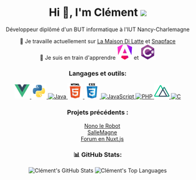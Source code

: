<h1 align="center">Hi 👋, I'm Clément <img src="https://media.giphy.com/media/hvRJCLFzcasrR4ia7z/giphy.gif" height="40"/></h1>

<p align="center">Développeur diplômé d'un BUT informatique à l'IUT Nancy-Charlemagne</p>

<p align="center">
  🔭 Je travaille actuellement sur <a href="https://lamaisondilatte.com/" target="_blank">La Maison Di Latte</a> et <a href="https://github.com/ClemGrom/snapeface" target="_blank">Snapface</a><br> 
  🌱 Je suis en train d'apprendre <img src="https://raw.githubusercontent.com/devicons/devicon/master/icons/angular/angular-original.svg" width="40" height="40"/> et <img src="https://raw.githubusercontent.com/devicons/devicon/master/icons/csharp/csharp-original.svg" width="40" height="40"/>
</p>

<h3 align="center">Langages et outils:</h3>

<p align="center">
  <a href="https://vuejs.org/" target="_blank">
    <img src="https://raw.githubusercontent.com/devicons/devicon/master/icons/vuejs/vuejs-original.svg" alt="Vue.js" width="40" height="40"/> 
  </a>
  <a href="https://www.python.org" target="_blank">
    <img src="https://raw.githubusercontent.com/devicons/devicon/master/icons/python/python-original.svg" alt="Python" width="40" height="40"/> 
  </a> 
  <a href="https://www.java.com/fr/" target="_blank">
    <img src="https://raw.githubusercontent.com/jmnote/z-icons/master/svg/java.svg" alt="Java" width="40" height="40"/> 
  </a>
  <a href="https://www.w3.org/html/" target="_blank">
    <img src="https://raw.githubusercontent.com/devicons/devicon/master/icons/html5/html5-original-wordmark.svg" alt="HTML5" width="40" height="40"/> 
  </a>
  <a href="https://www.w3schools.com/css/" target="_blank">
    <img src="https://raw.githubusercontent.com/devicons/devicon/master/icons/css3/css3-original-wordmark.svg" alt="CSS3" width="40" height="40"/> 
  </a>
  <a href="https://developer.mozilla.org/fr/docs/Web/JavaScript" target="_blank">
    <img src="https://raw.githubusercontent.com/jmnote/z-icons/master/svg/javascript.svg" alt="JavaScript" width="40" height="40"/> 
  </a>
  <a href="https://www.php.net/manual/fr/intro-whatis.php" target="_blank">
    <img src="https://raw.githubusercontent.com/jmnote/z-icons/master/svg/php.svg" alt="PHP" width="40" height="40"/> 
  </a>
  <a href="https://nuxt.com/" target="_blank">
    <img src="https://raw.githubusercontent.com/devicons/devicon/master/icons/nuxtjs/nuxtjs-original.svg" alt="Nuxt.js" width="40" height="40"/>
  </a>
  <a href="https://en.wikipedia.org/wiki/C_(programming_language)" target="_blank">
    <img src="https://upload.wikimedia.org/wikipedia/commons/thumb/1/18/C_Programming_Language.svg/280px-C_Programming_Language.svg.png" alt="C" width="40" height="40"/>
  </a>
</p>

<h3 align="center">Projets précédents :</h3>

<div align="center">
  <ul style="list-style: none;">
    <li><a href="https://github.com/ClemGrom/NonoLERobot_Gromangin_Termine_Holder_Waltispurger_Serrier" target="_blank">Nono le Robot</a></li>
    <li><a href="https://github.com/IUTNancyCharlemagne/SalleMagne" target="_blank">SalleMagne</a></li>
    <li><a href="https://github.com/ClemGrom/Gromangin-Holder-ProjetNuxt" target="_blank">Forum en Nuxt.js</a></li>
  </ul>
</div>

<h3 align="center">📊 GitHub Stats:</h3>

<p align="center">
  <img height="150" src="https://github-readme-stats.vercel.app/api?username=clemgrom&theme=radical&show_icons=true&include_all_commits=true" alt="Clément's GitHub Stats"/>
  <img height="150" src="https://github-readme-stats.vercel.app/api/top-langs/?username=clemgrom&theme=radical&layout=compact" alt="Clément's Top Languages"/>
</p>
